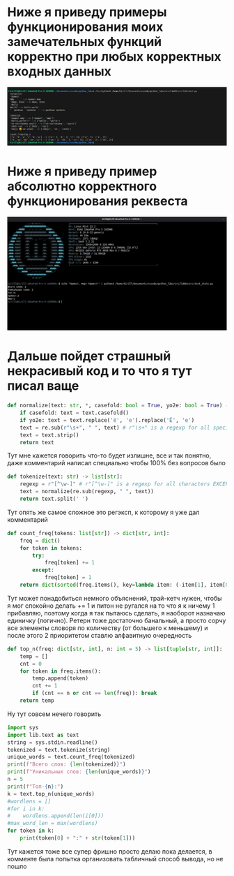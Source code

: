 # Ниже я приведу примеры функционирования моих замечательных функций корректно при любых корректных входных данных
![outputfunction](../../images/lab03/outputFunc.jpg)
# Ниже я приведу пример абсолютно корректного функционирования реквеста
![image](../../images/lab03/image.jpg)

# Дальше пойдет страшный некрасивый код и то что я тут писал ваще
```python
def normalize(text: str, *, casefold: bool = True, yo2e: bool = True) -> str:
    if casefold: text = text.casefold()
    if yo2e: text = text.replace('ё', 'е').replace('Ё', 'е')
    text = re.sub(r"\s+", " ", text) # r"\s+" is a regexp for all special characters like \n, \t etc.
    text = text.strip()
    return text
```
Тут мне кажется говорить что-то будет излишне, все и так понятно, даже комментарий написал специально чтобы 100% без вопросов было

```python
def tokenize(text: str) -> list[str]:
    regexp = r"[^\w-]" # r"[^\w-]" is a regexp for all characters EXCEPT for letters, numbers and '-'
    text = normalize(re.sub(regexp, " ", text))
    return text.split(' ')
```
Тут опять же самое сложное это регэксп, к которому я уже дал комментарий

```python
def count_freq(tokens: list[str]) -> dict[str, int]:
    freq = dict()
    for token in tokens:
        try: 
            freq[token] += 1
        except:
            freq[token] = 1
    return dict(sorted(freq.items(), key=lambda item: (-item[1], item[0])))
```
Тут может понадобиться немного объяснений, трай-кетч нужен, чтобы я мог спокойно делать += 1 и питон не ругался на то что я к ничему 1 прибавляю, поэтому когда я так пытаюсь сделать, я наоборот назначаю единичку (логично). Ретерн тоже достаточно банальный, а просто сорчу все элементы словоря по количеству (от большего к меньшему) и после этого 2 приоритетом ставлю алфавитную очередность

```python
def top_n(freq: dict[str, int], n: int = 5) -> list[tuple[str, int]]:
    temp = []
    cnt = 0
    for token in freq.items():
        temp.append(token)
        cnt += 1
        if (cnt == n or cnt == len(freq)): break
    return temp
```

Ну тут совсем нечего говорить

```python
import sys
import lib.text as text
string = sys.stdin.readline()
tokenized = text.tokenize(string)
unique_words = text.count_freq(tokenized)
print(f"Всего слов: {len(tokenized)}")
print(f"Уникальных слов: {len(unique_words)}")
n = 5
print(f"Топ-{n}:")
k = text.top_n(unique_words)
#wordlens = []
#for i in k:
#    wordlens.append(len(i[0]))
#max_word_len = max(wordlens)
for token in k:
    print(token[0] + ":" + str(token[1]))
```
Тут кажется тоже все супер фришно просто делаю пока делается, в комменте была попытка организовать табличный способ вывода, но не пошло
